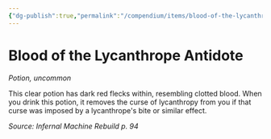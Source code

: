 ```yaml
---
{"dg-publish":true,"permalink":"/compendium/items/blood-of-the-lycanthrope-antidote-imr/","tags":["compendium/src/5e/imr","item/rarity/uncommon","item/wondrous/potion"]}
---
```


# Blood of the Lycanthrope Antidote
*Potion, uncommon*  


This clear potion has dark red flecks within, resembling clotted blood. When you drink this potion, it removes the curse of lycanthropy from you if that curse was imposed by a lycanthrope's bite or similar effect.

*Source: Infernal Machine Rebuild p. 94*